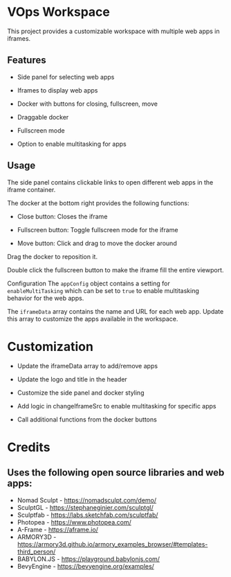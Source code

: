 # VOps Workspace
This project provides a customizable workspace with multiple web apps in iframes.

## Features
- Side panel for selecting web apps

- Iframes to display web apps

- Docker with buttons for closing, fullscreen, move

- Draggable docker

- Fullscreen mode

- Option to enable multitasking for apps

## Usage
The side panel contains clickable links to open different web apps in the iframe container.

The docker at the bottom right provides the following functions:


- Close button: Closes the iframe

- Fullscreen button: Toggle fullscreen mode for the iframe

- Move button: Click and drag to move the docker around

Drag the docker to reposition it.

Double click the fullscreen button to make the iframe fill the entire viewport.

Configuration
The `appConfig` object contains a setting for `enableMultiTasking` which can be set to `true` to enable multitasking behavior for the web apps.

The `iframeData` array contains the name and URL for each web app. Update this array to customize the apps available in the workspace.

# Customization

- Update the iframeData array to add/remove apps

- Update the logo and title in the header

- Customize the side panel and docker styling

- Add logic in changeIframeSrc to enable multitasking for specific apps

- Call additional functions from the docker buttons

# Credits

## Uses the following open source libraries and web apps:

- Nomad Sculpt - https://nomadsculpt.com/demo/
- SculptGL - https://stephaneginier.com/sculptgl/
- Sculptfab - https://labs.sketchfab.com/sculptfab/
- Photopea - https://www.photopea.com/
- A-Frame - https://aframe.io/
- ARMORY3D - https://armory3d.github.io/armory_examples_browser/#templates-third_person/
- BABYLON.JS - https://playground.babylonjs.com/
- BevyEngine - https://bevyengine.org/examples/
